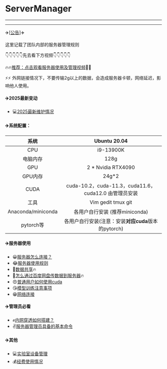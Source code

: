 # ServerManager
---


------------
✈️[[公告](./doc/公告.md)]✈️ 

这里记载了团队内部的服务器管理规则

👇👇👇👇👇先去看下方视频👇👇👇👇👇

🔥🔥[推荐：点击观看服务器使用及管理视频](https://pan.baidu.com/s/1CtwxPqcU_G1c-WaT79qTvA?pwd=1234)🚀🚀

⚡⚡ 外网链接情况下，不要传输2g以上的数据，会造成服务器卡顿，网络延迟，影响他人使用。


#### ✈️2025最新变动
* 💻[2025最新维护情况](./2025.md)

#### ✈️系统配置：

|   系统    | Ubuntu 20.04                                       |
| :-------: | :-------------------------------------------------:|
|    CPU    | i9-13900K                                          |
| 电脑内存  | 128g                                               |
|    GPU    | 2 * Nvidia RTX4090                                 |
|  GPU内存  | 24g*2                                              |
|   CUDA    | cuda-10.2，cuda-11.3，cuda11.6， cuda12.0   由管理员安装  |
|   工具    | Vim gedit tmux git                                 |
| Anaconda/miniconda  | 各用户自行安装 (推荐miniconda)                                      |
| pytorch等 | 各用户自行安装(注意：安装**对应cuda**版本的pytorch) |



#### ✈️服务器使用

* 😀[服务器怎么连接？](./doc/服务器连接工具.md)
* 😂[服务器使用规则](./doc/服务器使用规则.md)
* 🥰[数据共享](./doc/数据共享.md)🔥
* 🤪[怎么通过百度网盘传数据到服务器](./doc/数据传输.md)🔥
* 😍[普通用户如何使用cuda](./doc/cuda使用.md)
* 😘[模型训练注意事项](./doc/模型训练注意事项.md)
* 😁[网络连接](./doc/网络连接.md)


#### ✈️管理员必看
* ✊[内网穿透如何搭建？](./doc/阿里云FRP内网穿透详细教程.md)
* ✌️[服务器管理员具备的基本命令](./doc/ubuntu管理员常用命令.md)


#### ✈️其他
* 💻[实验室设备管理](./doc/实验室设备管理.md)
* 💰[经费使用情况](./doc/经费使用情况.md)


